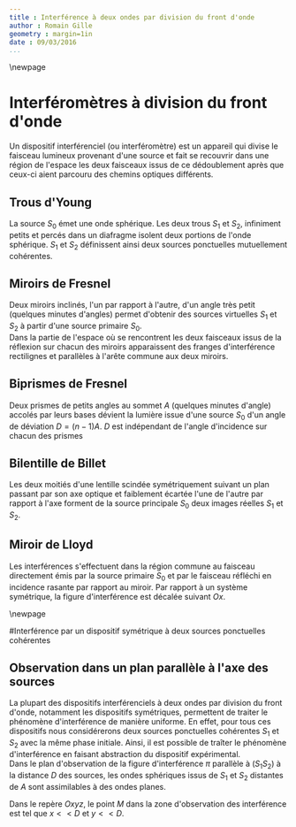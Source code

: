 ```yaml
---
title : Interférence à deux ondes par division du front d'onde
author : Romain Gille
geometry : margin=1in
date : 09/03/2016
...
```


\newpage

# Interféromètres à division du front d'onde

Un dispositif interférenciel (ou interféromètre) est un appareil qui divise le 
faisceau lumineux provenant d'une source et fait se recouvrir dans une région de
l'espace les deux faisceaux issus de ce dédoublement après que ceux-ci aient
parcouru des chemins optiques différents.

## Trous d'Young

La source $S_0$ émet une onde sphérique. Les deux trous $S_1$ et $S_2$,
infiniment petits et percés dans un diafragme isolent deux portions de l'onde
sphérique. $S_1$ et $S_2$ définissent ainsi deux sources ponctuelles
mutuellement cohérentes.

## Miroirs de Fresnel

Deux miroirs inclinés, l'un par rapport à l'autre, d'un angle très petit 
(quelques minutes d'angles) permet d'obtenir des sources virtuelles $S_1$ et
$S_2$ à partir d'une source primaire $S_0$.  
Dans la partie de l'espace où se rencontrent les deux faisceaux issus de la
réflexion sur chacun des miroirs apparaissent des franges d'interférence
rectilignes et parallèles à l'arête commune aux deux miroirs.

## Biprismes de Fresnel

Deux prismes de petits angles au sommet $A$ (quelques minutes d'angle) accolés
par leurs bases dévient la lumière issue d'une source $S_0$ d'un angle de
déviation $D = (n-1)A$. $D$ est indépendant de l'angle d'incidence sur chacun
des prismes

## Bilentille de Billet

Les deux moitiés d'une lentille scindée symétriquement suivant un plan passant
par son axe optique et faiblement écartée l'une de l'autre par rapport à l'axe
forment de la source principale $S_0$ deux images réelles $S_1$ et $S_2$.

## Miroir de Lloyd

Les interférences s'effectuent dans la région commune au faisceau directement
émis par la source primaire $S_0$ et par le faisceau réfléchi en incidence
rasante par rapport au miroir. Par rapport à un système symétrique, la figure
d'interférence est décalée suivant $Ox$.

\newpage

#Interférence par un dispositif symétrique à deux sources ponctuelles cohérentes

## Observation dans un plan parallèle à l'axe des sources

La plupart des dispositifs interférenciels à deux ondes par division du front
d'onde, notamment les dispositifs symétriques, permettent de traiter le
phénomène d'interférence de manière uniforme. En effet, pour tous ces
dispositifs nous considérerons deux sources ponctuelles cohérentes $S_1$ et 
$S_2$ avec la même phase initiale. Ainsi, il est possible de traîter le
phénomène d'interférence en faisant abstraction du dispositif expérimental.  
Dans le plan d'observation de la figure d'interférence $\pi$ parallèle à 
($S_1 S_2$) à la distance $D$ des sources, les ondes sphériques issus de $S_1$
et $S_2$ distantes de $A$ sont assimilables à des ondes planes.

Dans le repère $Oxyz$, le point $M$ dans la zone d'observation des interférence
est tel que $x << D$ et $y << D$.
